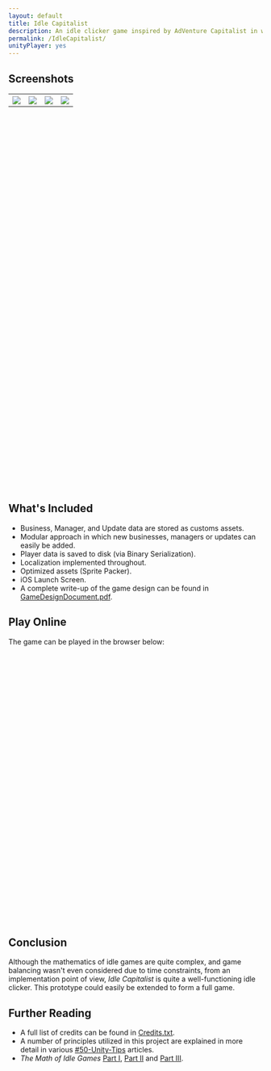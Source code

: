 ```yaml
---
layout: default
title: Idle Capitalist
description: An idle clicker game inspired by AdVenture Capitalist in which the player invests funds into certain businesses to generate revenue.
permalink: /IdleCapitalist/
unityPlayer: yes
---
```


## Screenshots

<table style="width:100%" height="20%" cellspacing="5" cellpadding="5">
  <tr>
    <th><img src="{{site.baseurl}}/assets/images/IdleCapitalist/screenshot1.png" style="width:25% height:100%"></th>
    <th><img src="{{site.baseurl}}/assets/images/IdleCapitalist/screenshot2.png" style="width:25% height:100%"></th>
    <th><img src="{{site.baseurl}}/assets/images/IdleCapitalist/screenshot3.png" style="width:25% height:100%"></th>
    <th><img src="{{site.baseurl}}/assets/images/IdleCapitalist/screenshot4.png" style="width:25% height:100%"></th>
  </tr>
</table>
<p></p>

## What's Included

* Business, Manager, and Update data are stored as customs assets.
* Modular approach in which new businesses, managers or updates can easily be added.
* Player data is saved to disk (via Binary Serialization).
* Localization implemented throughout.
* Optimized assets (Sprite Packer).
* iOS Launch Screen.
* A complete write-up of the game design can be found in [GameDesignDocument.pdf](https://github.com/defuncart/game-in-a-week/blob/master/IdleCapitalist/GameDesignDocument.pdf).

## Play Online

The game can be played in the browser below:

<div id="gameContainer" style="width: 384px; height: 532px; margin: auto"></div>
<p></p>

## Conclusion

Although the mathematics of idle games are quite complex, and game balancing wasn't even considered due to time constraints, from an implementation point of view, *Idle Capitalist* is quite a well-functioning idle clicker. This prototype could easily be extended to form a full game.

## Further Reading

* A full list of credits can be found in [Credits.txt](https://github.com/defuncart/game-in-a-week/blob/master/IdleCapitalist/Credits.txt).
* A number of principles utilized in this project are explained in more detail in various [#50-Unity-Tips](https://github.com/defuncart/50-unity-tips) articles.
* *The Math of Idle Games* [Part I](http://blog.kongregate.com/the-math-of-idle-games-part-i/), [Part II](http://blog.kongregate.com/the-math-of-idle-games-part-ii/) and [Part III](http://blog.kongregate.com/the-math-of-idle-games-part-iii/).
